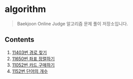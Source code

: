 # algorithm
> Baekjoon Online Judge 알고리즘 문제 풀이 저장소입니다.

## Contents
1. [11403번 경로 찾기](https://jayden-lee.github.io/post/algorithm/baekjoon-algorithm-problem-11403/)
2. [11650번 좌표 정렬하기](https://jayden-lee.github.io/post/algorithm/baekjoon-algorithm-problem-11650/)
3. [11052번 카드 구매하기](https://jayden-lee.github.io/post/algorithm/baekjoon-algorithm-problem-11052/)
4. [1152번 단어의 개수](https://jayden-lee.github.io/post/algorithm/baekjoon-algorithm-problem-1152/)